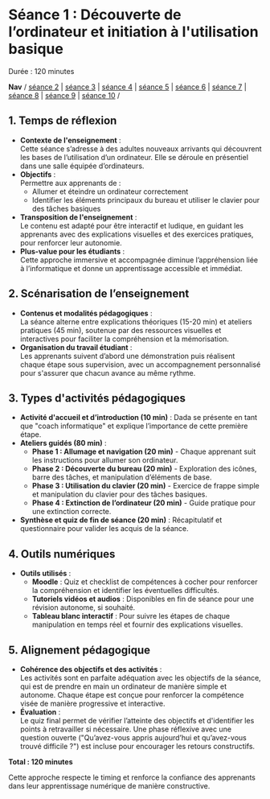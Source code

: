 # Séance 1 : Découverte de l’ordinateur et initiation à l'utilisation basique
Durée : 120 minutes

**Nav** / [séance 2](seance2.md) | [séance 3](seance3.md) | [séance 4](seance4.md) | [séance 5](seance5.md) | [séance 6](seance6.md) | [séance 7](seance7.md) | [séance 8](seance8.md) | [séance 9](seance9.md) | [séance 10](seance10.md) /

## 1. Temps de réflexion
- **Contexte de l'enseignement** :<br>
  Cette séance s’adresse à des adultes nouveaux arrivants qui découvrent les bases de l’utilisation d’un ordinateur. Elle se déroule en présentiel dans une salle équipée d’ordinateurs.
- **Objectifs** :<br>
  Permettre aux apprenants de :
  - Allumer et éteindre un ordinateur correctement
  - Identifier les éléments principaux du bureau et utiliser le clavier pour des tâches basiques
- **Transposition de l'enseignement** :<br>
  Le contenu est adapté pour être interactif et ludique, en guidant les apprenants avec des explications visuelles et des exercices pratiques, pour renforcer leur autonomie.
- **Plus-value pour les étudiants** :<br>
  Cette approche immersive et accompagnée diminue l’appréhension liée à l’informatique et donne un apprentissage accessible et immédiat.

## 2. Scénarisation de l’enseignement
- **Contenus et modalités pédagogiques** :<br>
  La séance alterne entre explications théoriques (15-20 min) et ateliers pratiques (45 min), soutenue par des ressources visuelles et interactives pour faciliter la compréhension et la mémorisation.
- **Organisation du travail étudiant** :<br>
  Les apprenants suivent d’abord une démonstration puis réalisent chaque étape sous supervision, avec un accompagnement personnalisé pour s'assurer que chacun avance au même rythme.

## 3. Types d'activités pédagogiques
- **Activité d'accueil et d’introduction (10 min)** : Dada se présente en tant que "coach informatique" et explique l’importance de cette première étape.
- **Ateliers guidés (80 min)** :
  - **Phase 1 : Allumage et navigation (20 min)** - Chaque apprenant suit les instructions pour allumer son ordinateur.
  - **Phase 2 : Découverte du bureau (20 min)** - Exploration des icônes, barre des tâches, et manipulation d’éléments de base.
  - **Phase 3 : Utilisation du clavier (20 min)** - Exercice de frappe simple et manipulation du clavier pour des tâches basiques.
  - **Phase 4 : Extinction de l’ordinateur (20 min)** - Guide pratique pour une extinction correcte.
- **Synthèse et quiz de fin de séance (20 min)** : Récapitulatif et questionnaire pour valider les acquis de la séance.

## 4. Outils numériques
- **Outils utilisés** :
  - **Moodle** : Quiz et checklist de compétences à cocher pour renforcer la compréhension et identifier les éventuelles difficultés.
  - **Tutoriels vidéos et audios** : Disponibles en fin de séance pour une révision autonome, si souhaité.
  - **Tableau blanc interactif** : Pour suivre les étapes de chaque manipulation en temps réel et fournir des explications visuelles.

## 5. Alignement pédagogique
- **Cohérence des objectifs et des activités** :<br>
  Les activités sont en parfaite adéquation avec les objectifs de la séance, qui est de prendre en main un ordinateur de manière simple et autonome. Chaque étape est conçue pour renforcer la compétence visée de manière progressive et interactive.
- **Évaluation** :<br>
  Le quiz final permet de vérifier l’atteinte des objectifs et d'identifier les points à retravailler si nécessaire. Une phase réflexive avec une question ouverte ("Qu’avez-vous appris aujourd’hui et qu’avez-vous trouvé difficile ?") est incluse pour encourager les retours constructifs.

__Total : 120 minutes__

Cette approche respecte le timing et renforce la confiance des apprenants dans leur apprentissage numérique de manière constructive.